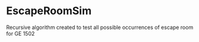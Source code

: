 # EscapeRoomSim
Recursive algorithm created to test all possible occurrences of escape room for GE 1502
